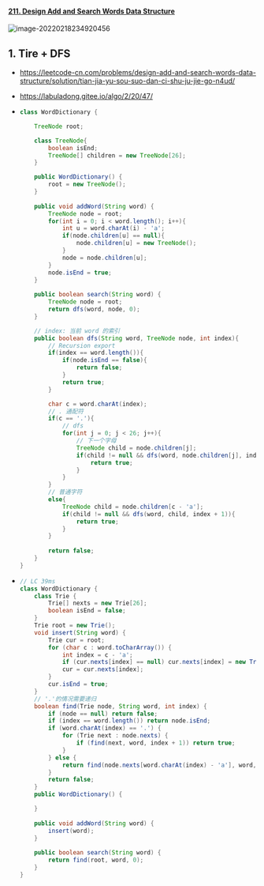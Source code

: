 #### [211. Design Add and Search Words Data Structure](https://leetcode-cn.com/problems/design-add-and-search-words-data-structure/)

![image-20220218234920456](https://raw.githubusercontent.com/TWDH/Leetcode-From-Zero/pictures/img/image-20220218234920456.png)

## 1. Tire + DFS

- https://leetcode-cn.com/problems/design-add-and-search-words-data-structure/solution/tian-jia-yu-sou-suo-dan-ci-shu-ju-jie-go-n4ud/

- https://labuladong.gitee.io/algo/2/20/47/

- ```java
  class WordDictionary {
  
      TreeNode root;
  
      class TreeNode{
          boolean isEnd;
          TreeNode[] children = new TreeNode[26];
      } 
  
      public WordDictionary() {
          root = new TreeNode();
      }
      
      public void addWord(String word) {
          TreeNode node = root;
          for(int i = 0; i < word.length(); i++){
              int u = word.charAt(i) - 'a';
              if(node.children[u] == null){
                  node.children[u] = new TreeNode();
              }
              node = node.children[u];
          }
          node.isEnd = true; 
      }
      
      public boolean search(String word) {
          TreeNode node = root;
          return dfs(word, node, 0);
      }
  
      // index: 当前 word 的索引
      public boolean dfs(String word, TreeNode node, int index){
          // Recursion export
          if(index == word.length()){
              if(node.isEnd == false){
                  return false;
              }
              return true;
          }
  
          char c = word.charAt(index);
          // . 通配符
          if(c == '.'){
              // dfs
              for(int j = 0; j < 26; j++){
                  // 下一个字母
                  TreeNode child = node.children[j];
                  if(child != null && dfs(word, node.children[j], index + 1)){
                      return true;
                  }
              }
          }
          // 普通字符
          else{
              TreeNode child = node.children[c - 'a'];
              if(child != null && dfs(word, child, index + 1)){
                  return true;
              }
          }
          
          return false;
      }
  }
  
  ```

- ```java
  // LC 39ms
  class WordDictionary {
      class Trie {
          Trie[] nexts = new Trie[26];
          boolean isEnd = false;
      }
      Trie root = new Trie();
      void insert(String word) {
          Trie cur = root;
          for (char c : word.toCharArray()) {
              int index = c - 'a';
              if (cur.nexts[index] == null) cur.nexts[index] = new Trie();
              cur = cur.nexts[index];
          }
          cur.isEnd = true;
      }
      // '.'的情况需要递归
      boolean find(Trie node, String word, int index) {
          if (node == null) return false;
          if (index == word.length()) return node.isEnd;
          if (word.charAt(index) == '.') {
              for (Trie next : node.nexts) {
                  if (find(next, word, index + 1)) return true;
              }
          } else {
              return find(node.nexts[word.charAt(index) - 'a'], word, index + 1);
          }
          return false;
      }
      public WordDictionary() {
  
      }
      
      public void addWord(String word) {
          insert(word);
      }
      
      public boolean search(String word) {
          return find(root, word, 0);
      }
  }
  ```

